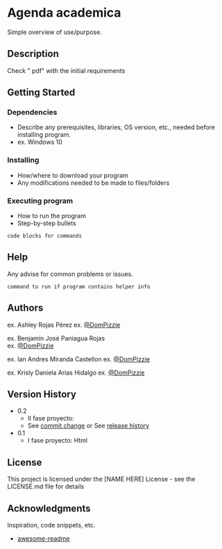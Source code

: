 # Agenda academica 

Simple overview of use/purpose.

## Description

Check " pdf" with the initial requirements

## Getting Started

### Dependencies

* Describe any prerequisites, libraries, OS version, etc., needed before installing program.
* ex. Windows 10

### Installing

* How/where to download your program
* Any modifications needed to be made to files/folders

### Executing program

* How to run the program
* Step-by-step bullets
```
code blocks for commands
```

## Help

Any advise for common problems or issues.
```
command to run if program contains helper info
```

## Authors

ex. Ashley Rojas Pérez
ex. [@DomPizzie](ashleycr33@gmail.com)

ex. Benjamín José Paniagua Rojas  
ex. [@DomPizzie](benjaminjosepaniaguarojas@gmail.com )

ex. Ian Andres Miranda Castellon 
ex. [@DomPizzie](ianxd03@gmail.com)

ex. Krisly Daniela Arias Hidalgo 
ex. [@DomPizzie](krisariash@gmail.com)

## Version History

* 0.2
    * II fase proyecto:
    * See [commit change]() or See [release history]()
* 0.1
    * I fase proyecto: Html 

## License

This project is licensed under the [NAME HERE] License - see the LICENSE.md file for details

## Acknowledgments

Inspiration, code snippets, etc.
* [awesome-readme](https://github.com/matiassingers/awesome-readme)

